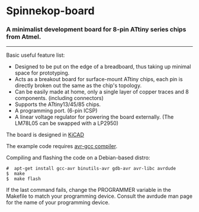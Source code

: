 # Spinnekop-board
### A minimalist development board for 8-pin ATtiny series chips from Atmel.
---

Basic useful feature list:

 * Designed to be put on the edge of a breadboard, thus taking up minimal space for prototyping.
 * Acts as a breakout board for surface-mount ATtiny chips, each pin is directly broken out the same as the chip's topology.
 * Can be easily made at home, only a single layer of copper traces and 8 components. (including connectors)
 * Supports the ATtiny13/45/85 chips.
 * A programming port. (6-pin ICSP)
 * A linear voltage regulator for powering the board externally. (The LM78L05 can be swapped with a LP2950)


The board is designed in [KiCAD](www.kicad-pcb.org)

The example code requires [avr-gcc compiler](https://gcc.gnu.org/wiki/avr-gcc).

Compiling and flashing the code on a Debian-based distro:

```Shell
#  apt-get install gcc-avr binutils-avr gdb-avr avr-libc avrdude
$  make
$  make flash
```
If the last command fails, change the PROGRAMMER variable in the Makefile to match your programming device.
Consult the avrdude man page for the name of your programming device.